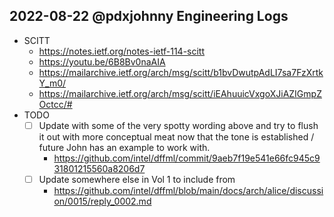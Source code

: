 ## 2022-08-22 @pdxjohnny Engineering Logs

- SCITT
  - https://notes.ietf.org/notes-ietf-114-scitt
  - https://youtu.be/6B8Bv0naAIA
  - https://mailarchive.ietf.org/arch/msg/scitt/b1bvDwutpAdLI7sa7FzXrtkY_m0/
  - https://mailarchive.ietf.org/arch/msg/scitt/iEAhuuicVxgoXJiAZIGmpZOctcc/#
- TODO
  - [ ] Update with some of the very spotty wording above and try to flush it out with more conceptual meat now that the tone is established / future John has an example to work with.
    - https://github.com/intel/dffml/commit/9aeb7f19e541e66fc945c931801215560a8206d7
  - [ ] Update somewhere else in Vol 1 to include from
    - https://github.com/intel/dffml/blob/main/docs/arch/alice/discussion/0015/reply_0002.md